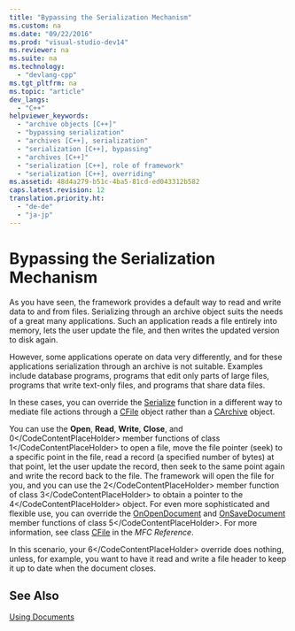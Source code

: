 ```yaml
---
title: "Bypassing the Serialization Mechanism"
ms.custom: na
ms.date: "09/22/2016"
ms.prod: "visual-studio-dev14"
ms.reviewer: na
ms.suite: na
ms.technology: 
  - "devlang-cpp"
ms.tgt_pltfrm: na
ms.topic: "article"
dev_langs: 
  - "C++"
helpviewer_keywords: 
  - "archive objects [C++]"
  - "bypassing serialization"
  - "archives [C++], serialization"
  - "serialization [C++], bypassing"
  - "archives [C++]"
  - "serialization [C++], role of framework"
  - "serialization [C++], overriding"
ms.assetid: 48d4a279-b51c-4ba5-81cd-ed043312b582
caps.latest.revision: 12
translation.priority.ht: 
  - "de-de"
  - "ja-jp"
---
```

# Bypassing the Serialization Mechanism
As you have seen, the framework provides a default way to read and write data to and from files. Serializing through an archive object suits the needs of a great many applications. Such an application reads a file entirely into memory, lets the user update the file, and then writes the updated version to disk again.  
  
 However, some applications operate on data very differently, and for these applications serialization through an archive is not suitable. Examples include database programs, programs that edit only parts of large files, programs that write text-only files, and programs that share data files.  
  
 In these cases, you can override the [Serialize](../vs140/cobject--serialize.md) function in a different way to mediate file actions through a [CFile](../vs140/cfile-class.md) object rather than a [CArchive](../vs140/carchive-class.md) object.  
  
 You can use the **Open**, **Read**, **Write**, **Close**, and <CodeContentPlaceHolder>0\</CodeContentPlaceHolder> member functions of class <CodeContentPlaceHolder>1\</CodeContentPlaceHolder> to open a file, move the file pointer (seek) to a specific point in the file, read a record (a specified number of bytes) at that point, let the user update the record, then seek to the same point again and write the record back to the file. The framework will open the file for you, and you can use the <CodeContentPlaceHolder>2\</CodeContentPlaceHolder> member function of class <CodeContentPlaceHolder>3\</CodeContentPlaceHolder> to obtain a pointer to the <CodeContentPlaceHolder>4\</CodeContentPlaceHolder> object. For even more sophisticated and flexible use, you can override the [OnOpenDocument](../vs140/cdocument--onopendocument.md) and [OnSaveDocument](../vs140/cdocument--onsavedocument.md) member functions of class <CodeContentPlaceHolder>5\</CodeContentPlaceHolder>. For more information, see class [CFile](../vs140/cfile-class.md) in the *MFC Reference*.  
  
 In this scenario, your <CodeContentPlaceHolder>6\</CodeContentPlaceHolder> override does nothing, unless, for example, you want to have it read and write a file header to keep it up to date when the document closes.  
  
## See Also  
 [Using Documents](../vs140/using-documents.md)